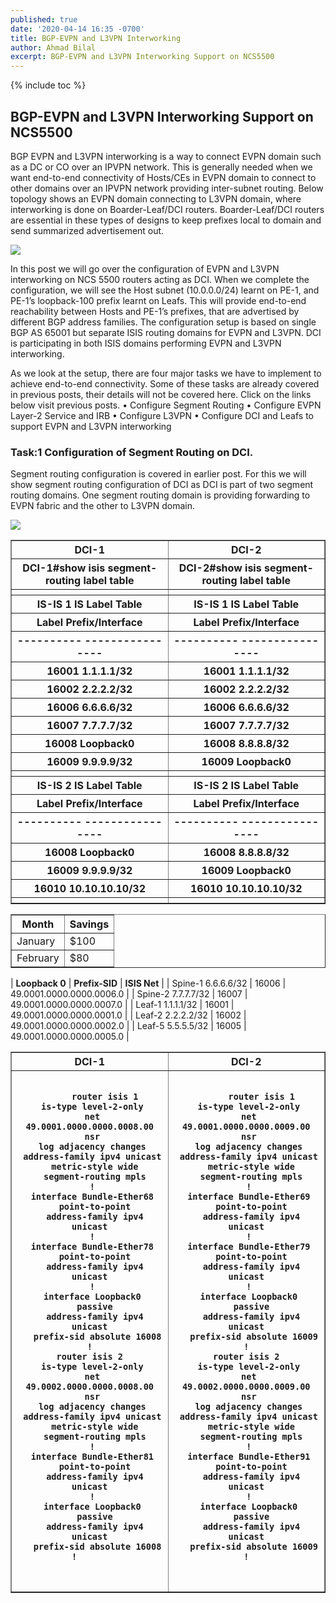 ```yaml
---
published: true
date: '2020-04-14 16:35 -0700'
title: BGP-EVPN and L3VPN Interworking
author: Ahmad Bilal
excerpt: BGP-EVPN and L3VPN Interworking Support on NCS5500
---
```

{% include toc %}

## BGP-EVPN and L3VPN Interworking Support on NCS5500

BGP EVPN and L3VPN interworking is a way to connect EVPN domain such as a DC or CO over an IPVPN network. This is generally needed when we want end-to-end connectivity of Hosts/CEs in EVPN domain to connect to other domains over an IPVPN network providing inter-subnet routing.
Below topology shows an EVPN domain connecting to L3VPN domain, where interworking is done on Boarder-Leaf/DCI routers. Boarder-Leaf/DCI routers are essential in these types of designs to keep prefixes local to domain and send summarized advertisement out.

![](https://github.com/xrdocs/ncs5500/blob/gh-pages/images/evpn-config/evpn-l3vpn-interworking-topology.png?raw=true)

In this post we will go over the configuration of EVPN and L3VPN interworking on NCS 5500 routers acting as DCI. When we complete the configuration, we will see the Host subnet (10.0.0.0/24) learnt on PE-1, and PE-1’s loopback-100 prefix learnt on Leafs. This will provide end-to-end reachability between Hosts and PE-1’s prefixes, that are advertised by different BGP address families. The configuration setup is based on single BGP AS 65001 but separate ISIS routing domains for EVPN and L3VPN. DCI is participating in both ISIS domains performing EVPN and L3VPN interworking.

As we look at the setup, there are four major tasks we have to implement to achieve end-to-end connectivity. Some of these tasks are already covered in previous posts, their details will not be covered here. Click on the links below visit previous posts. 
•	Configure Segment Routing
•	Configure EVPN Layer-2 Service and IRB
•	Configure L3VPN
•	Configure DCI and Leafs to support EVPN and L3VPN interworking


### Task:1 Configuration of Segment Routing on DCI.
Segment routing configuration is covered in earlier post. For this we will show segment routing configuration of DCI as DCI is part of two segment routing domains. One segment routing domain is providing forwarding to EVPN fabric and the other to L3VPN domain.

![](https://github.com/xrdocs/ncs5500/blob/gh-pages/images/evpn-config/evpn-l3vpn-interworking-transport.png?raw=true)

<table border="1">
  <tr>	<th><b>DCI-1</b>	</th>	<th><b>	DCI-2	</b></th>	</tr>
<tr border="0">	<th>	DCI-1#show isis segment-routing label table 	</th>	<th>	DCI-2#show isis segment-routing label table 	</th>	</tr>
<tr border="0">	<th>		</th>	<th>		</th>	</tr>
<tr>	<th>	IS-IS 1 IS Label Table	</th>	<th>	IS-IS 1 IS Label Table	</th>	</tr>
<tr>	<th>	Label         Prefix/Interface	</th>	<th>	Label         Prefix/Interface	</th>	</tr>
<tr>	<th>	----------    ----------------	</th>	<th>	----------    ----------------	</th>	</tr>
<tr>	<th>	16001         1.1.1.1/32	</th>	<th>	16001         1.1.1.1/32	</th>	</tr>
<tr>	<th>	16002         2.2.2.2/32	</th>	<th>	16002         2.2.2.2/32	</th>	</tr>
<tr>	<th>	16006         6.6.6.6/32	</th>	<th>	16006         6.6.6.6/32	</th>	</tr>
<tr>	<th>	16007         7.7.7.7/32	</th>	<th>	16007         7.7.7.7/32	</th>	</tr>
<tr>	<th>	16008         Loopback0	</th>	<th>	16008         8.8.8.8/32	</th>	</tr>
<tr>	<th>	16009         9.9.9.9/32	</th>	<th>	16009         Loopback0	</th>	</tr>
<tr>	<th>		</th>	<th>		</th>	</tr>
<tr>	<th>	IS-IS 2 IS Label Table	</th>	<th>	IS-IS 2 IS Label Table	</th>	</tr>
<tr>	<th>	Label         Prefix/Interface	</th>	<th>	Label         Prefix/Interface	</th>	</tr>
<tr>	<th>	----------    ----------------	</th>	<th>	----------    ----------------	</th>	</tr>
<tr>	<th>	16008         Loopback0	</th>	<th>	16008         8.8.8.8/32	</th>	</tr>
<tr>	<th>	16009         9.9.9.9/32	</th>	<th>	16009         Loopback0	</th>	</tr>
<tr>	<th>	16010         10.10.10.10/32 	</th>	<th>	16010         10.10.10.10/32	</th>	</tr>
<tr>	<th>		</th>	<th>		</th>	</tr>
</table>





<table border="1">
  <tr>
    <th>Month</th>
    <th>Savings</th>
  </tr>
  <tr>
    <td>January</td>
    <td>$100</td>
  </tr>
  <tr>
    <td>February</td>
    <td>$80</td>
  </tr>
</table>


| **Loopback 0** | **Prefix-SID** | **ISIS Net** |
| Spine-1 6.6.6.6/32 | 16006 | 49.0001.0000.0000.0006.0 |
| Spine-2 7.7.7.7/32 | 16007 | 49.0001.0000.0000.0007.0 |
| Leaf-1  1.1.1.1/32 | 16001 | 49.0001.0000.0000.0001.0 |
| Leaf-2  2.2.2.2/32 | 16002 | 49.0001.0000.0000.0002.0 |
| Leaf-5  5.5.5.5/32 | 16005 | 49.0001.0000.0000.0005.0 |

<table border="1">
  <tr>
    <th>DCI-1</th>
    <th>DCI-2</th>
  </tr>
  <tr>
    <th>
      <div class="highlighter-rouge">
      <pre class="highlight">
      <code>
      router isis 1
 is-type level-2-only
 net 49.0001.0000.0000.0008.00
 nsr
 log adjacency changes
 address-family ipv4 unicast
  metric-style wide
  segment-routing mpls
 !
 interface Bundle-Ether68
  point-to-point
  address-family ipv4 unicast
 !
 interface Bundle-Ether78
  point-to-point
  address-family ipv4 unicast
 !
 interface Loopback0
  passive
  address-family ipv4 unicast
   prefix-sid absolute 16008
!
router isis 2
 is-type level-2-only
 net 49.0002.0000.0000.0008.00
 nsr
 log adjacency changes
 address-family ipv4 unicast
  metric-style wide
  segment-routing mpls
 !
 interface Bundle-Ether81
  point-to-point
  address-family ipv4 unicast
 !
 interface Loopback0
  passive
  address-family ipv4 unicast
   prefix-sid absolute 16008
!      
      </code>
      </pre>
      </div>
    </th>
    <th>
      <div class="highlighter-rouge">
      <pre class="highlight">
      <code>
      router isis 1
 is-type level-2-only
 net 49.0001.0000.0000.0009.00
 nsr
 log adjacency changes
 address-family ipv4 unicast
  metric-style wide
  segment-routing mpls
 !
 interface Bundle-Ether69
  point-to-point
  address-family ipv4 unicast
 !
 interface Bundle-Ether79
  point-to-point
  address-family ipv4 unicast
 !
 interface Loopback0
  passive
  address-family ipv4 unicast
   prefix-sid absolute 16009
!
router isis 2
 is-type level-2-only
 net 49.0002.0000.0000.0009.00
 nsr
 log adjacency changes
 address-family ipv4 unicast
  metric-style wide
  segment-routing mpls
 !
 interface Bundle-Ether91
  point-to-point
  address-family ipv4 unicast
 !
 interface Loopback0
  passive
  address-family ipv4 unicast
   prefix-sid absolute 16009
!
      </code>
      </pre>
      </div>
    </th>
  </tr>
</table>
  